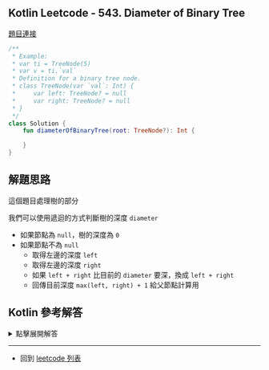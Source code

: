 ## Kotlin Leetcode - 543. Diameter of Binary Tree

[題目連接](https://leetcode.com/problems/diameter-of-binary-tree/)

```kotlin
/**
 * Example:
 * var ti = TreeNode(5)
 * var v = ti.`val`
 * Definition for a binary tree node.
 * class TreeNode(var `val`: Int) {
 *     var left: TreeNode? = null
 *     var right: TreeNode? = null
 * }
 */
class Solution {
    fun diameterOfBinaryTree(root: TreeNode?): Int {

    }
}
```

## 解題思路

這個題目處理樹的部分

我們可以使用遞迴的方式判斷樹的深度 `diameter`

- 如果節點為 `null`，樹的深度為 `0`
- 如果節點不為 `null`
	- 取得左邊的深度 `left`
	- 取得左邊的深度 `right`
	- 如果 `left + right` 比目前的 `diameter` 要深，換成 `left + right`
	- 回傳目前深度 `max(left, right) + 1` 給父節點計算用

## Kotlin 參考解答

<details>
  <summary>點擊展開解答</summary>
  
可以使用尾遞迴的方式撰寫

```kotlin
class Solution {
    fun diameterOfBinaryTree(root: TreeNode?): Int {
        var depth = 0

        tailrec fun search(node: TreeNode?): Int {
            node ?: return 0
            val left = search(node.left)
            val right = search(node.right)
            diameter = max(left + right, diameter)
            return 1 + max(left, right)
        }
        search(root)

        return depth
    }
}
```
</details>

------

- 回到 [leetcode 列表](index.md)
